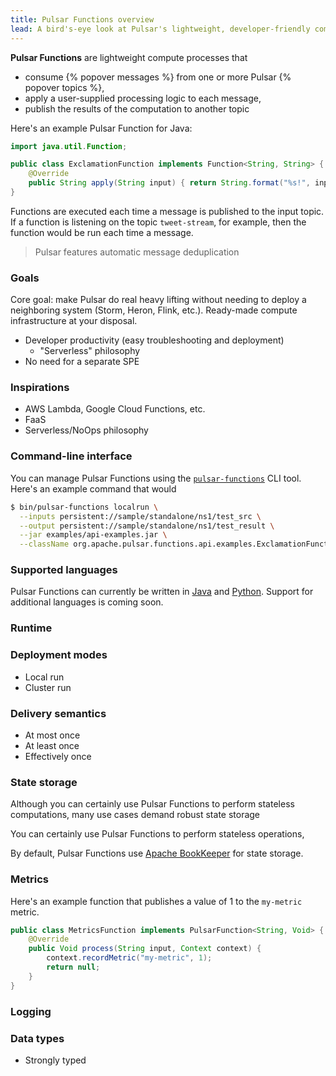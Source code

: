 ```yaml
---
title: Pulsar Functions overview
lead: A bird's-eye look at Pulsar's lightweight, developer-friendly compute platform
---
```



**Pulsar Functions** are lightweight compute processes that

* consume {% popover messages %} from one or more Pulsar {% popover topics %},
* apply a user-supplied processing logic to each message,
* publish the results of the computation to another topic

Here's an example Pulsar Function for Java:

```java
import java.util.Function;

public class ExclamationFunction implements Function<String, String> {
    @Override
    public String apply(String input) { return String.format("%s!", input); }
}
```

Functions are executed each time a message is published to the input topic. If a function is listening on the topic `tweet-stream`, for example, then the function would be run each time a message.

> Pulsar features automatic message deduplication

### Goals

Core goal: make Pulsar do real heavy lifting without needing to deploy a neighboring system (Storm, Heron, Flink, etc.). Ready-made compute infrastructure at your disposal.

* Developer productivity (easy troubleshooting and deployment)
  * "Serverless" philosophy
* No need for a separate SPE

### Inspirations

* AWS Lambda, Google Cloud Functions, etc.
* FaaS
* Serverless/NoOps philosophy

### Command-line interface

You can manage Pulsar Functions using the [`pulsar-functions`](../../reference/CliTools#pulsar-functions) CLI tool. Here's an example command that would

```bash
$ bin/pulsar-functions localrun \
  --inputs persistent://sample/standalone/ns1/test_src \
  --output persistent://sample/standalone/ns1/test_result \
  --jar examples/api-examples.jar \
  --className org.apache.pulsar.functions.api.examples.ExclamationFunction
```

### Supported languages

Pulsar Functions can currently be written in [Java](../../functions/api#java) and [Python](../../functions/api#python). Support for additional languages is coming soon.

### Runtime

### Deployment modes

* Local run
* Cluster run

### Delivery semantics

* At most once
* At least once
* Effectively once

### State storage

Although you can certainly use Pulsar Functions to perform stateless computations, many use cases demand robust state storage


You can certainly use Pulsar Functions to perform stateless operations, 

By default, Pulsar Functions use [Apache BookKeeper](https://bookkeeper.apache.org) for state storage.

### Metrics

Here's an example function that publishes a value of 1 to the `my-metric` metric.

```java
public class MetricsFunction implements PulsarFunction<String, Void> {
    @Override
    public Void process(String input, Context context) {
        context.recordMetric("my-metric", 1);
        return null;
    }
}
```

### Logging

### Data types

* Strongly typed
